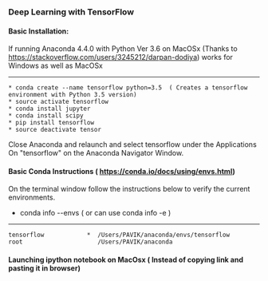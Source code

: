### Deep Learning with TensorFlow 

#### Basic Installation:
If running Anaconda 4.4.0 with Python Ver 3.6 on MacOSx (Thanks to https://stackoverflow.com/users/3245212/darpan-dodiya) works for Windows as well as MacOSx

---
    * conda create --name tensorflow python=3.5  ( Creates a tensorflow environment with Python 3.5 version)
    * source activate tensorflow
    * conda install jupyter
    * conda install scipy
    * pip install tensorflow
    * source deactivate tensor 

Close Anaconda and relaunch and select tensorflow under the Applications On "tensorflow" on the Anaconda Navigator Window. 

#### Basic Conda Instructions ( https://conda.io/docs/using/envs.html)
On the terminal window follow the instructions below to verify the current environments.
* conda info --envs  ( or can use conda info -e )
---
    tensorflow            *  /Users/PAVIK/anaconda/envs/tensorflow
    root                     /Users/PAVIK/anaconda

#### Launching ipython notebook on MacOsx ( Instead of copying link and pasting it in browser)

